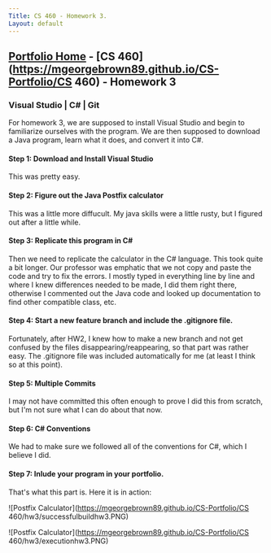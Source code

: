 ```yaml
---
Title: CS 460 - Homework 3.
Layout: default
---
```

## [Portfolio Home](https://mgeorgebrown89.github.io/CS-Portfolio) - [CS 460](https://mgeorgebrown89.github.io/CS-Portfolio/CS 460) - Homework 3

### Visual Studio | C# | Git

For homework 3, we are supposed to install Visual Studio and begin to familiarize ourselves with the program. We are then supposed to download a Java program, learn what it does, and convert it into C#. 

#### Step 1: Download and Install Visual Studio

This was pretty easy. 

#### Step 2: Figure out the Java Postfix calculator

This was a little more diffucult. My java skills were a little rusty, but I figured out after a little while. 

#### Step 3: Replicate this program in C#

Then we need to replicate the calculator in the C# language. This took quite a bit longer. Our professor was emphatic that we not copy and paste the code and try to fix the errors. I mostly typed in everything line by line and where I knew differences needed to be made, I did them right there, otherwise I commented out the Java code and looked up documentation to find other compatible class, etc. 

#### Step 4: Start a new feature branch and include the .gitignore file.

Fortunately, after HW2, I knew how to make a new branch and not get confused by the files disappearing/reappearing, so that part was rather easy. The .gitignore file was included automatically for me (at least I think so at this point).

#### Step 5: Multiple Commits

I may not have committed this often enough to prove I did this from scratch, but I'm not sure what I can do about that now. 

#### Step 6: C# Conventions

We had to make sure we followed all of the conventions for C#, which I believe I did. 

#### Step 7: Inlude your program in your portfolio.

That's what this part is. Here it is in action:

![Postfix Calculator](https://mgeorgebrown89.github.io/CS-Portfolio/CS 460/hw3/successfulbuildhw3.PNG)

![Postfix Calculator](https://mgeorgebrown89.github.io/CS-Portfolio/CS 460/hw3/executionhw3.PNG)
